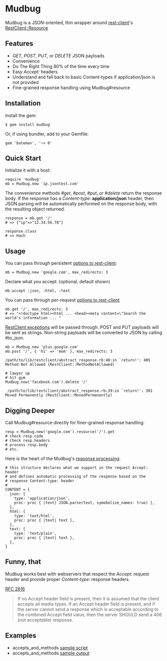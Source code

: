 Mudbug
=======
Mudbug is a JSON-oriented, thin wrapper around [rest-client](https://github.com/rest-client/rest-client)'s [RestClient::Resource](https://github.com/rest-client/rest-client#usage-activeresource-style)

Features
--------
* *GET*, *POST*, *PUT*, or *DELETE* JSON payloads
* Convenience
* Do The Right Thing 80% of the time every time
* Easy *Accept:* headers
* Understand and fall back to basic Content-types if application/json is not provided
* Fine-grained response handling using Mudbug#resource

Installation
------------
Install the gem:

    $ gem install mudbug

Or, if using bundler, add to your Gemfile:

    gem 'bateman', '~> 0'

Quick Start
-----------
Initialize it with a host:

    require 'mudbug'
    mb = Mudbug.new 'ip.jsontest.com'

The convenience methods *#get*, *#post*, *#put*, or *#delete* return the response body.  If the response has a *Content-type:* **application/json** header, then JSON parsing will be automatically performed on the response body, with the resulting object returned.

    response = mb.get '/'
    # => {"ip"=>"12.34.56.78"}

    response.class
    # => Hash

Usage
-----
You can pass through persistent [options to rest-client](https://github.com/rest-client/rest-client/blob/master/lib/restclient/request.rb):

    mb = Mudbug.new 'google.com', max_redirects: 3

Declare what you accept: (optional, default shown)

    mb.accept :json, :html, :text

You can pass through per-request [options to rest-client](https://github.com/rest-client/rest-client/blob/master/lib/restclient/request.rb)

    mb.get '/', max_redirects: 3
    # => "<!doctype html><html ... <head><meta content=\"Search the world's information ... "

[RestClient exceptions](https://github.com/rest-client/rest-client/blob/master/lib/restclient/exceptions.rb) will be passed through.  POST and PUT payloads will be sent as strings.  Non-string payloads will be converted to JSON by calling #to_json.

    mb = Mudbug.new 'plus.google.com'
    mb.post '/', { 'hi' => 'mom' }, max_redirects: 3

    /path/to/lib/restclient/abstract_response.rb:48:in `return!': 405 Method Not Allowed (RestClient::MethodNotAllowed)

    # lawyer up
    # hit gym
    Mudbug.new('facebook.com').delete '/'

     /path/to/lib/restclient/abstract_response.rb:39:in `return!': 301 Moved Permanently (RestClient::MovedPermanently)

Digging Deeper
--------------
Call Mudbug#resource directly for finer-grained response handling:

    resp = Mudbug.new('google.com').resource('/').get
    # check resp.code
    # check resp.headers
    # process resp.body
    # etc.

Here is the heart of the Mudbug's [response processing](https://github.com/rickhull/mudbug/blob/master/lib/mudbug.rb#L37):

    # this structure declares what we support in the request Accept: header
    # and defines automatic processing of the response based on the
    # response Content-type: header
    #
    CONTENT = {
      json: {
        type: 'application/json',
        proc: proc { |text| JSON.parse(text, symobolize_names: true) },
      },
      html: {
        type: 'text/html',
        proc: proc { |text| text },
      },
      text: {
        type: 'text/plain',
        proc: proc { |text| text },
      },
    }

Funny, that
-----------
Mudbug works best with webservers that respect the *Accept:* request header and provide proper *Content-type:* response headers.

[RFC 2616](http://www.w3.org/Protocols/rfc2616/rfc2616-sec14.html)

> If no Accept header field is present, then it is assumed that the client accepts all media types. If an Accept header field is present, and if the server cannot send a response which is acceptable according to the combined Accept field value, then the server SHOULD send a 406 (not acceptable) response.

Examples
--------
* accepts_and_methods [sample script](https://github.com/rickhull/mudbug/blob/master/examples/accepts_and_methods.rb)
* accepts_and_methods [sample output](https://github.com/rickhull/mudbug/blob/master/examples/accepts_and_methods.txt)
